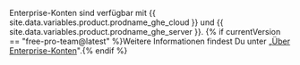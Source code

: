 Enterprise-Konten sind verfügbar mit {{ site.data.variables.product.prodname_ghe_cloud }} und {{ site.data.variables.product.prodname_ghe_server }}. {% if currentVersion == "free-pro-team@latest" %}Weitere Informationen findest Du unter „[Über Enterprise-Konten](/articles/about-enterprise-accounts)".{% endif %}
